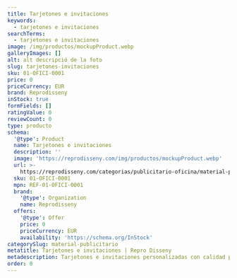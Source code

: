 ```yaml
---
title: Tarjetones e invitaciones
keywords:
  - tarjetones e invitaciones
searchTerms:
  - tarjetones e invitaciones
image: /img/productos/mockupProduct.webp
galleryImages: []
alt: alt descripció de la foto
slug: tarjetones-invitaciones
sku: 01-OFICI-0001
price: 0
priceCurrency: EUR
brand: Reprodisseny
inStock: true
formFields: []
ratingValue: 0
reviewCount: 0
type: producto
schema:
  '@type': Product
  name: Tarjetones e invitaciones
  description: ''
  image: 'https://reprodisseny.com/img/productos/mockupProduct.webp'
  url: >-
    https://reprodisseny.com/categorias/publicitario-oficina/material-publicitario/tarjetones-invitaciones
  sku: 01-OFICI-0001
  mpn: REF-01-OFICI-0001
  brand:
    '@type': Organization
    name: Reprodisseny
  offers:
    '@type': Offer
    price: 0
    priceCurrency: EUR
    availability: 'https://schema.org/InStock'
categorySlug: material-publicitario
metatitle: Tarjetones e invitaciones | Repro Disseny
metadescription: Tarjetones e invitaciones personalizadas con calidad profesional en Cataluña.
order: 0
---
```


